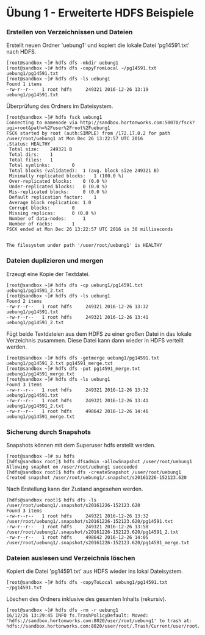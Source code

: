 # Übung 1 - Erweiterte HDFS Beispiele

### Erstellen von Verzeichnissen und Dateien

Erstellt neuen Ordner 'uebung1' und kopiert die lokale Datei 'pg14591.txt' nach HDFS.

```
[root@sandbox ~]# hdfs dfs -mkdir uebung1
[root@sandbox ~]# hdfs dfs -copyFromLocal ~/pg14591.txt uebung1/pg14591.txt
[root@sandbox ~]# hdfs dfs -ls uebung1
Found 1 items
-rw-r--r--   1 root hdfs     249321 2016-12-26 13:19 uebung1/pg14591.txt

```

Überprüfung des Ordners im Dateisystem.
```
[root@sandbox ~]# hdfs fsck uebung1
Connecting to namenode via http://sandbox.hortonworks.com:50070/fsck?ugi=root&path=%2Fuser%2Froot%2Fuebung1
FSCK started by root (auth:SIMPLE) from /172.17.0.2 for path /user/root/uebung1 at Mon Dec 26 13:22:57 UTC 2016
.Status: HEALTHY
 Total size:	249321 B
 Total dirs:	1
 Total files:	1
 Total symlinks:		0
 Total blocks (validated):	1 (avg. block size 249321 B)
 Minimally replicated blocks:	1 (100.0 %)
 Over-replicated blocks:	0 (0.0 %)
 Under-replicated blocks:	0 (0.0 %)
 Mis-replicated blocks:		0 (0.0 %)
 Default replication factor:	1
 Average block replication:	1.0
 Corrupt blocks:		0
 Missing replicas:		0 (0.0 %)
 Number of data-nodes:		1
 Number of racks:		1
FSCK ended at Mon Dec 26 13:22:57 UTC 2016 in 30 milliseconds


The filesystem under path '/user/root/uebung1' is HEALTHY
```
### Dateien duplizieren und mergen

Erzeugt eine Kopie der Textdatei.
```
[root@sandbox ~]# hdfs dfs -cp uebung1/pg14591.txt uebung1/pg14591_2.txt
[root@sandbox ~]# hdfs dfs -ls uebung1
Found 2 items
-rw-r--r--   1 root hdfs     249321 2016-12-26 13:32 uebung1/pg14591.txt
-rw-r--r--   1 root hdfs     249321 2016-12-26 13:41 uebung1/pg14591_2.txt
```

Fügt beide Textdateien aus dem HDFS zu einer großen Datei in das lokale Verzeichnis zusammen. Diese Datei kann dann wieder in HDFS verteilt werden.
```
[root@sandbox ~]# hdfs dfs -getmerge uebung1/pg14591.txt uebung1/pg14591_2.txt pg14591_merge.txt
[root@sandbox ~]# hdfs dfs -put pg14591_merge.txt uebung1/pg14591_merge.txt
[root@sandbox ~]# hdfs dfs -ls uebung1
Found 3 items
-rw-r--r--   1 root hdfs     249321 2016-12-26 13:32 uebung1/pg14591.txt
-rw-r--r--   1 root hdfs     249321 2016-12-26 13:41 uebung1/pg14591_2.txt
-rw-r--r--   1 root hdfs     498642 2016-12-26 14:46 uebung1/pg14591_merge.txt
```

### Sicherung durch Snapshots

Snapshots können mit dem Superuser hdfs erstellt werden.

```
[root@sandbox ~]# su hdfs
[hdfs@sandbox root]$ hdfs dfsadmin -allowSnapshot /user/root/uebung1
Allowing snaphot on /user/root/uebung1 succeeded
[hdfs@sandbox root]$ hdfs dfs -createSnapshot /user/root/uebung1
Created snapshot /user/root/uebung1/.snapshot/s20161226-152123.620
```

Nach Erstellung kann der Zustand angesehen werden.
```
[hdfs@sandbox root]$ hdfs dfs -ls /user/root/uebung1/.snapshot/s20161226-152123.620
Found 3 items
-rw-r--r--   1 root hdfs     249321 2016-12-26 13:32 /user/root/uebung1/.snapshot/s20161226-152123.620/pg14591.txt
-rw-r--r--   1 root hdfs     249321 2016-12-26 13:58 /user/root/uebung1/.snapshot/s20161226-152123.620/pg14591_2.txt
-rw-r--r--   1 root hdfs     498642 2016-12-26 14:05 /user/root/uebung1/.snapshot/s20161226-152123.620/pg14591_merge.txt
```

### Dateien auslesen und Verzeichnis löschen

Kopiert die Datei 'pg14591.txt' aus HDFS wieder ins lokal Dateisystem.

```
[root@sandbox ~]# hdfs dfs -copyToLocal uebung1/pg14591.txt ~/pg14591.txt
```

Löschen des Ordners inklusive des gesamten Inhalts (rekursiv).
```
[root@sandbox ~]# hdfs dfs -rm -r uebung1
16/12/26 13:29:45 INFO fs.TrashPolicyDefault: Moved: 'hdfs://sandbox.hortonworks.com:8020/user/root/uebung1' to trash at: hdfs://sandbox.hortonworks.com:8020/user/root/.Trash/Current/user/root/uebung1
```
